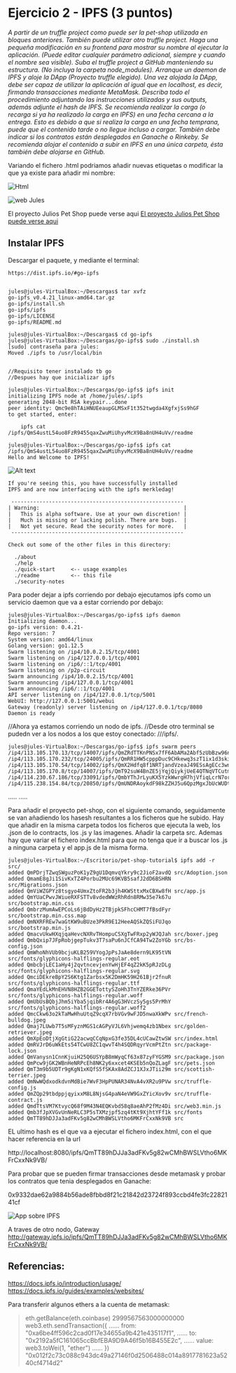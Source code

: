 # Ejercicio 2 - IPFS (3 puntos)
*A partir de un truffle project como puede ser la pet-shop utilizada en bloques anteriores.*
*También puede utilizar otro truffle project. Haga una pequeña modificación en su frontend para mostrar su nombre al ejecutar la*
*aplicación. (Puede editar cualquier parámetro adicional, siempre y cuando el nombre sea visible).*
*Suba el truffle project a GitHub manteniendo su estructura. (No incluya la carpeta node_modules).*
*Arranque un daemon de IPFS y aloje la DApp (Proyecto truffle elegido).*
*Una vez alojada la DApp, debe ser capaz de utilizar la aplicación al igual que en localhost, es decir, firmando transacciones mediante MetaMask.*
*Describa todo el procedimiento adjuntando las instrucciones utilizadas y sus outputs,*
*además adjunte el hash de IPFS. Se recomienda realizar la carga (o recarga si ya ha*
*realizado la carga en IPFS) en una fecha cercana a la entrega. Esto es debido a que si*
*realiza la carga en una fecha temprana, puede que el contenido tarde o no llegue incluso*
*a cargar. También debe indicar si los contratos están desplegados en Ganache o Rinkeby.*
*Se recomienda alojar el contenido a subir en IPFS en una única carpeta, ésta también debe alojarse en GitHub.*

Variando el fichero .html podriamos añadir nuevas etiquetas o modificar la que ya existe para añadir mi nombre:

![Html](Imagenes/FicheroHTML.png)  

![web Jules](Imagenes/Julios_Pet_Shop.png) 

El proyecto Julios Pet Shop puede verse aqui
[El proyecto Julios Pet Shop puede verse aqui](https://github.com/jcmoya/Desarrollo_UAH/tree/master/PEC2/Ejercicio_2/pet-shop-tutorial "Julio Pet Shop")

## Instalar IPFS

Descargar el paquete, y mediante el terminal:
```
https://dist.ipfs.io/#go-ipfs


jules@jules-VirtualBox:~/Descargas$ tar xvfz 
go-ipfs_v0.4.21_linux-amd64.tar.gz 
go-ipfs/install.sh  
go-ipfs/ipfs  
go-ipfs/LICENSE  
go-ipfs/README.md  

jules@jules-VirtualBox:~/Descargas$ cd go-ipfs  
jules@jules-VirtualBox:~/Descargas/go-ipfs$ sudo ./install.sh  
[sudo] contraseña para jules:  
Moved ./ipfs to /usr/local/bin


//Requisito tener instalado tb go
//Despues hay que inicializar ipfs

jules@jules-VirtualBox:~/Descargas/go-ipfs$ ipfs init  
initializing IPFS node at /home/jules/.ipfs  
generating 2048-bit RSA keypair...done  
peer identity: Qmc9e8hTAiHNUEeaupGLMSxF1t352twgda4XgfxjSs9hGF  
to get started, enter:

	ipfs cat /ipfs/QmS4ustL54uo8FzR9455qaxZwuMiUhyvMcX9Ba8nUH4uVv/readme

jules@jules-VirtualBox:~/Descargas/go-ipfs$ ipfs cat /ipfs/QmS4ustL54uo8FzR9455qaxZwuMiUhyvMcX9Ba8nUH4uVv/readme
Hello and Welcome to IPFS!
```

![Alt text](Imagenes/IPFS_logo.png "IPFS instalado")
```
If you're seeing this, you have successfully installed
IPFS and are now interfacing with the ipfs merkledag!

 -------------------------------------------------------
| Warning:                                              |
|   This is alpha software. Use at your own discretion! |
|   Much is missing or lacking polish. There are bugs.  |
|   Not yet secure. Read the security notes for more.   |
 -------------------------------------------------------

Check out some of the other files in this directory:

  ./about
  ./help
  ./quick-start     <-- usage examples
  ./readme          <-- this file
  ./security-notes
```

Para poder dejar a ipfs corriendo por debajo ejecutamos ipfs como un servicio daemon que va a estar corriendo por debajo:
```
jules@jules-VirtualBox:~/Descargas/go-ipfs$ ipfs daemon
Initializing daemon...
go-ipfs version: 0.4.21-
Repo version: 7
System version: amd64/linux
Golang version: go1.12.5
Swarm listening on /ip4/10.0.2.15/tcp/4001
Swarm listening on /ip4/127.0.0.1/tcp/4001
Swarm listening on /ip6/::1/tcp/4001
Swarm listening on /p2p-circuit
Swarm announcing /ip4/10.0.2.15/tcp/4001
Swarm announcing /ip4/127.0.0.1/tcp/4001
Swarm announcing /ip6/::1/tcp/4001
API server listening on /ip4/127.0.0.1/tcp/5001
WebUI: http://127.0.0.1:5001/webui
Gateway (readonly) server listening on /ip4/127.0.0.1/tcp/8080
Daemon is ready
```

//Ahora ya estamos corriendo un nodo de ipfs.
//Desde otro terminal se pudedn ver a los nodos a los que estoy conectado:
//<transport address>/ipfs/<hash-of-public-key>.
```
jules@jules-VirtualBox:~/Descargas/go-ipfs$ ipfs swarm peers
/ip4/113.105.170.13/tcp/14007/ipfs/QmZRdTTKnPNSx7fF6AbAMa2Abf5zUbBzw96n3xStDDzxsQ
/ip4/113.105.170.232/tcp/24005/ipfs/QmRR1HW5cpppDuc9CHkewq3szT1ix1d3ski4DTT1bngnGS
/ip4/113.105.170.54/tcp/14002/ipfs/QmX2Hdfq8f1NRTjandVzeaJ49ESsAgECc3wnX9nqvML3io
/ip4/113.105.170.8/tcp/14007/ipfs/QmT92suW4BnZE5jYqjQiykjUeE4QTNqVTCutmN5Lp2Qpte
/ip4/114.230.67.186/tcp/33091/ipfs/QmbYThJrLyuKX5YzkWwrgH7hjVfiqLcrN7oruGGcqzXmjm
/ip4/115.238.154.84/tcp/20850/ipfs/QmUNDRAoykdF98kZZHJ5u6QpzMgxJbUcWUDtbAW2HBLiJR
```
.....
.....



Para añadir el proyecto pet-shop, con el siguiente comando, seguidamente se van añadiendo los hasesh resultantes a los ficheros que he subido.
Hay que añadir en la misma carpeta todos los ficheros que ejecuta la web, los .json de lo contracts, los .js y las imagenes.
Añadir la carpeta src.
Ademas hay que variar el fichero index.html para que no tenga que ir a buscar los .js a ninguna carpeta y el app.js de la misma forma.
```
jules@jules-VirtualBox:~/Escritorio/pet-shop-tutorial$ ipfs add -r src/
added QmPDrjTZwqSWguzPoK1yZ9gU1DqmvqYkry9c2JioF2avdQ src/Adoption.json
added QmamE8gJi1SivKxTZ4Porbu2MUc69KVB5safJ2dD6BSHRN src/Migrations.json
added QmViWZGPYz8tsgyo4UmxZtoFR2b3jh4KWSttxMxCBXw8fH src/app.js
added QmYUaCPwvJWiueRXFSTTv8vdedWWzRhRdn8RMw35e7k67u src/bootstrap.min.css
added QmbrzMumAwEPCoLs6jBdDyHz2TBjpkSFhcCHMT7fBsdFyr src/bootstrap.min.css.map
added QmNXRFREw7waGtKW9uBUze3PkR9E12HeeAQSkZQSiFUJqo src/bootstrap.min.js
added QmacvUkwHXqjqaHevcNXRvTHompuCSXgTwFRxp2yWJQJah src/boxer.jpeg
added QmbQxip7JFpRobjgepTukv3T7saPu6nJCfCA94Tw2ZoYGb src/bs-config.json
added QmWhoNhVUb9bcjuKLB259VYogJpPsJaAe8dern9LK95tVN src/fonts/glyphicons-halflings-regular.eot
added QmbcbjLEC1aHy4j2qvtncevjenYwHjEF4qZ2kK5pRJzDLg src/fonts/glyphicons-halflings-regular.svg
added QmciDEkreBpY2S6Ktg1Zarbsx5K2DmHK59H261Bjr2fnuR src/fonts/glyphicons-halflings-regular.ttf
added QmaYEdLkMnEHVN8HZB2GGETottySZoHh3TnYZERke36PVr src/fonts/glyphicons-halflings-regular.woff
added QmUbUsBQbjJhm5iYba5jqibRr4A6gG3HVczSy5gs5PrMhY src/fonts/glyphicons-halflings-regular.woff2
added QmcCkw63o2kTaMwHhuUtqZ9cqX7rbVGv9wFJD5nwaXkWPv src/french-bulldog.jpeg
added Qmaj7LUwb7T5sMFyznMGS1cAGPyVJL6Vhjwemq4zb1Nbex src/golden-retriever.jpeg
added QmXpEoDtjXgGtiG22acwqCCqNpxG3fe35DL4cUCawZtwSW src/index.html
added QmRVJrD6uWkEts54TCwU8ZC1qwvT4h4SQDRqyrVcmPtZtn src/package-lock.json
added QmVanysn1CnnKjuiH25Q6USYpB8mWyqCf63x87zyFYGSM9 src/package.json
added QmPcw9jGK2WBnHeNRPcEh8NK2y6xxcet4KSEb5nQoZLagF src/pets.json
added QmT3m9b5UDTr9gKgN1xKQfS5fSKAx8AdZCJ1XJxJTii29m src/scottish-terrier.jpeg
added QmNwWQdxodkdvnMdBie7WvF3HpPUNAR34NvA4vXR2u9PVw src/truffle-config.js
added QmZQp29tbdppjqyixxM8L8NjsG4paN4eVW9GxZYicXov9v src/truffle-contract.js
added QmdTtsVM7KtvycQ68f9M43N4EQKvbd58q8aeAhP2fMz4Di src/web3.min.js
added Qmb3fJpXVGvUnNeRLC3P5sTXMzjpf5zq4tKt9XjhtYFf1k src/fonts
added QmTT89hDJJa3adFKv5g82wCMhBWSLVtho6MKFrCxxNk9VB src
```


EL ultimo hash es el que va a ejecutar el fichero index.html, con el que hacer referencia en la url


http://localhost:8080/ipfs/QmTT89hDJJa3adFKv5g82wCMhBWSLVtho6MKFrCxxNk9VB/

Para probar que se pueden firmar transacciones desde metamask y probar los contratos que tenia desplegados en Ganache:

0x9332dae62a9884b56ade8fbbd8f21c21842d23724f893ccbd4fe3fc2282141cf

![App sobre IPFS](Imagenes/ADOPTAR_IPFS_v2.png)

A traves de otro nodo,  Gateway
 http://gateway.ipfs.io/ipfs/QmTT89hDJJa3adFKv5g82wCMhBWSLVtho6MKFrCxxNk9VB/


## Referencias:

https://docs.ipfs.io/introduction/usage/
https://docs.ipfs.io/guides/examples/websites/


Para transferir algunos ethers a la cuenta de metamask:

> eth.getBalance(eth.coinbase)
2999567563000000000
> web3.eth.sendTransaction({
......     from: "0xa6be4ff596c2cad0f17e34655a9b421e435117f1",
......     to: "0x2192a5fC161065ccBbfEBA9D9A46f5b16B455E2c",
......     value: web3.toWei(1, "ether")
...... })
"0x012f2c73c088c943dc49a27146f0d2506488c014a8917781623a5240cf4714d2"

